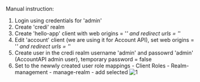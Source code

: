 Manual instruction: 
1. Login using credentials for 'admin' 
2. Create 'credi' realm
3. Create 'hello-app' client with web origins = '*' and redirect urls = '*'
4. Edit 'account' client (we are using it for Account API), set web origins = '*' and redirect urls = '*'
5. Create user in the credi realm username 'admin' and passowrd 'admin' (AccountAPI admin user), temporary password = false
6. Set to the newwly created user role mappings - Client Roles - Realm-management - manage-realm - add selected
![1](https://github.com/user-attachments/assets/b9229cce-d259-44d6-820e-973716ebcc71)
